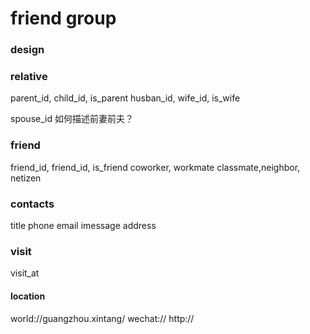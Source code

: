 # friend group

### design


### relative
parent_id, child_id, is_parent
husban_id, wife_id, is_wife

spouse_id 如何描述前妻前夫？
### friend
friend_id, friend_id, is_friend 
coworker, workmate classmate,neighbor, netizen
### contacts

title
phone
email
imessage
address
### visit
visit_at
#### location 
world://guangzhou.xintang/
wechat://
http://


